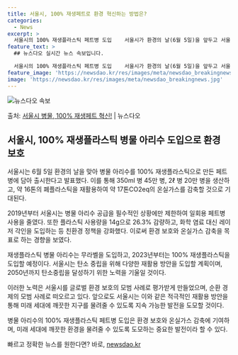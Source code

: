 ```yaml
---
title: 서울시, 100% 재생페트로 환경 혁신하는 방법은?
categories:
  - News
excerpt: >
  서울시의 100% 재생플라스틱 페트병 도입    서울시가 환경의 날(6월 5일)을 앞두고 서울시 대표상품인 …
feature_text: >
  ## 뉴스다오 실시간 뉴스 속보입니다.

  서울시의 100% 재생플라스틱 페트병 도입    서울시가 환경의 날(6월 5일)을 앞두고 서울시 대표상품인 …
feature_image: 'https://newsdao.kr/res/images/meta/newsdao_breakingnews.jpg'
image: 'https://newsdao.kr/res/images/meta/newsdao_breakingnews.jpg'
---
```


![뉴스다오 속보](https://newsdao.kr/res/images/meta/newsdao_breakingnews.jpg)

<p>출처: <a href="https://newsdao.kr/4058" rel="dofollow">서울시 병물, 100% 재생페트 혁신!</a> | 뉴스다오</p>

## 서울시, 100% 재생플라스틱 병물 아리수 도입으로 환경 보호

서울시는 6월 5일 환경의 날을 맞아 병물 아리수를 100% 재생플라스틱으로 만든 페트병에 담아 출시한다고 발표했다. 이를 통해 350ml 병 45만 병, 2ℓ 병 20만 병을 생산하고, 약 16톤의 폐플라스틱을 재활용하여 약 17톤CO2eq의 온실가스를 감축할 것으로 기대된다.

2019년부터 서울시는 병물 아리수 공급을 필수적인 상황에만 제한하여 일회용 페트병 사용을 줄였다. 또한 플라스틱 사용량을 14g으로 26.3% 감량하고, 화학 염료 대신 레이저 각인을 도입하는 등 친환경 정책을 강화했다. 이로써 환경 보호와 온실가스 감축을 목표로 하는 경향을 보였다.

재생플라스틱 병물 아리수는 무라벨을 도입하고, 2023년부터는 100% 재생플라스틱을 도입할 예정이다. 서울시는 탄소 중립을 위해 다양한 재활용 방안을 도입할 계획이며, 2050년까지 탄소중립을 달성하기 위한 노력을 기울일 것이다.

이러한 노력은 서울시를 글로벌 환경 보호의 모범 사례로 평가받게 만들었으며, 순환 경제의 모범 사례로 떠오르고 있다. 앞으로도 서울시는 이와 같은 적극적인 재활용 방안을 통해 미래 세대에 깨끗한 지구를 물려줄 수 있도록 지속 가능한 발전을 도모할 것이다.

병물 아리수의 100% 재생플라스틱 페트병 도입은 환경 보호와 온실가스 감축에 기여하며, 미래 세대에 깨끗한 환경을 물려줄 수 있도록 도모하는 중요한 발전이라 할 수 있다. 

빠르고 정확한 뉴스를 원한다면? 바로, <a href="https://newsdao.kr" rel="dofollow">newsdao.kr</a>


